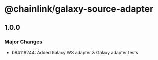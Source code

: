 # @chainlink/galaxy-source-adapter

## 1.0.0

### Major Changes

- b84118244: Added Galaxy WS adapter & Galaxy adapter tests
